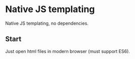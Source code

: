 # Native JS templating

Native JS templating, no dependencies.

## Start

Just open html files in modern browser (must support ES6).
